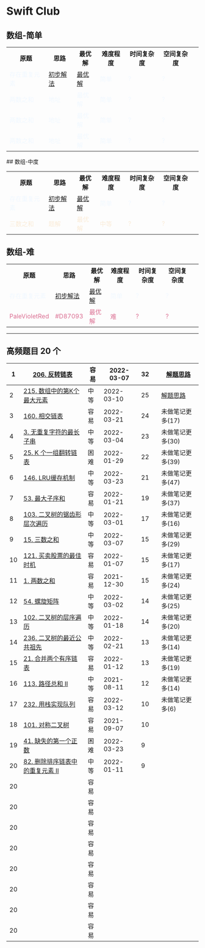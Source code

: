 # Swift Club

## 数组-简单

<table>
  <tbody>
  <tr>
    <th>原题</th>
    <th>思路</th>
    <th>最优解</th>
    <th>难度程度</th>
    <th>时间复杂度</th>
    <th>空间复杂度<th>
  </tr>
  <tr>
    <td><font color="AliceBlue">存在重复元素</font></td>
    <td><font color="AliceBlue"><a href="https://github.com/Mingriweiji-github/LeetCode-Swift/blob/5784019fb8baa670999eb497103218622acc78a2/Algo-Swift/01Array-%E5%AD%98%E5%9C%A8%E9%87%8D%E5%A4%8D%E5%85%83%E7%B4%A0.swift#L31-L47">初步解法</a></font></td>
    <td><font color="AliceBlue"> <a href="https://github.com/Mingriweiji-github/LeetCode-Swift/blob/5784019fb8baa670999eb497103218622acc78a2/Algo-Swift/01Array-%E5%AD%98%E5%9C%A8%E9%87%8D%E5%A4%8D%E5%85%83%E7%B4%A0.swift#L54-L64">最优解</a></font></td>
    <td><font color="AliceBlue">简单</font></td>
    <td><font color="AliceBlue">?</font></td>
    <td><font color="AliceBlue">?</font></td>
  </tr>
  <tr>
    <td><font color="AliceBlue">两数之和</font></td>
    <td><font color="AliceBlue">地址</font></td>
	  <td><font color="AliceBlue">最优解</font></td>
    <td><font color="AliceBlue">简单</font></td>
    <td><font color="AliceBlue">?</font></td>
    <td><font color="AliceBlue">?</font></td>
  </tr>
  <tr>
    <td><font color="AliceBlue">两数之和</font></td>
    <td><font color="AliceBlue">地址</font></td>
	  <td><font color="AliceBlue">最优解</font></td>
    <td><font color="AliceBlue">简单</font></td>
    <td><font color="AliceBlue">?</font></td>
    <td><font color="AliceBlue">?</font></td>
  </tr>
  <tr>
    <td><font color="AliceBlue">两数之和</font></td>
    <td><font color="AliceBlue">地址</font></td>
	  <td><font color="AliceBlue">最优解</font></td>
    <td><font color="AliceBlue">简单</font></td>
    <td><font color="AliceBlue">?</font></td>
    <td><font color="AliceBlue">?</font></td>
  </tr>
</table>
## 数组-中度 
<table>
  <tbody>
  <tr>
    <th>原题</th>
    <th>思路</th>
    <th>最优解</th>
    <th>难度程度</th>
    <th>时间复杂度</th>
    <th>空间复杂度<th>
  </tr>
  <tr>
    <td><font color="AliceBlue">存在重复元素</font></td>
    <td><font color="AliceBlue"><a href="https://github.com/Mingriweiji-github/LeetCode-Swift/blob/5784019fb8baa670999eb497103218622acc78a2/Algo-Swift/01Array-%E5%AD%98%E5%9C%A8%E9%87%8D%E5%A4%8D%E5%85%83%E7%B4%A0.swift#L31-L47">初步解法</a></font></td>
    <td><font color="AliceBlue"> <a href="https://github.com/Mingriweiji-github/LeetCode-Swift/blob/5784019fb8baa670999eb497103218622acc78a2/Algo-Swift/01Array-%E5%AD%98%E5%9C%A8%E9%87%8D%E5%A4%8D%E5%85%83%E7%B4%A0.swift#L54-L64">最优解</a></font></td>
    <td><font color="AliceBlue">简单</font></td>
    <td><font color="AliceBlue">?</font></td>
    <td><font color="AliceBlue">?</font></td>
  </tr>
  <tr>
    <td><font color="AntiqueWhite">三数之和</font></td>
    <td><font color="AntiqueWhite">题解</font></td>
    <td><font color="AntiqueWhite">最优解</font></td>
    <td><font color="AntiqueWhite">中等</font></td>
    <td><font color="AntiqueWhite">?</font></td>
    <td><font color="AntiqueWhite">?</font></td>
  </tr>
</table>


## 数组-难


<table>
  <tbody>
  <tr>
    <th>原题</th>
    <th>思路</th>
    <th>最优解</th>
    <th>难度程度</th>
    <th>时间复杂度</th>
    <th>空间复杂度<th>
  </tr>
  <tr>
    <td><font color="AliceBlue">存在重复元素</font></td>
    <td><font color="AliceBlue"><a href="https://github.com/Mingriweiji-github/LeetCode-Swift/blob/5784019fb8baa670999eb497103218622acc78a2/Algo-Swift/01Array-%E5%AD%98%E5%9C%A8%E9%87%8D%E5%A4%8D%E5%85%83%E7%B4%A0.swift#L31-L47">初步解法</a></font></td>
    <td><font color="AliceBlue"> <a href="https://github.com/Mingriweiji-github/LeetCode-Swift/blob/5784019fb8baa670999eb497103218622acc78a2/Algo-Swift/01Array-%E5%AD%98%E5%9C%A8%E9%87%8D%E5%A4%8D%E5%85%83%E7%B4%A0.swift#L54-L64">最优解</a></font></td>
    <td><font color="AliceBlue">简单</font></td>
    <td><font color="AliceBlue">?</font></td>
    <td><font color="AliceBlue">?</font></td>
  </tr>
  <tr>
    <td><font color="PaleVioletRed">PaleVioletRed</font></td>
    <td><font color="PaleVioletRed">#D87093</font></td>
    <td><font color="PaleVioletRed">最优解</font></td>
    <td><font color="PaleVioletRed">难</font></td>
    <td><font color="PaleVioletRed">?</font></td>
    <td><font color="PaleVioletRed">?</font></td>
  </tr>
</table>

---
## 高频题目 20 个

| 1    | [206. 反转链表](https://leetcode-cn.com/problems/reverse-linked-list) | 容易 | 2022-03-07 | 32   |      | [解题思路](https://github.com/Mingriweiji-github/LeetCode-Swift/blob/master/%E5%8F%8D%E8%BD%AC%E9%93%BE%E8%A1%A8.md) |
| ---- | ------------------------------------------------------------ | ---- | ---------- | ---- | ---- | ---------------- |
| 2    | [215. 数组中的第K个最大元素](https://leetcode-cn.com/problems/kth-largest-element-in-an-array) | 中等 | 2022-03-10 | 25   |      | [解题思路](https://github.com/Mingriweiji-github/LeetCode-Swift/blob/master/%E6%95%B0%E7%BB%84%E4%B8%AD%E7%AC%AC%20K%20%E4%B8%AA%E6%9C%80%E5%A4%A7%E5%85%83%E7%B4%A0.md) |
| 3    | [160. 相交链表](https://leetcode-cn.com/problems/intersection-of-two-linked-lists) | 容易 | 2022-03-21 | 24   |      | 未做笔记更多(17) |
| 4    | [3. 无重复字符的最长子串](https://leetcode-cn.com/problems/longest-substring-without-repeating-characters) | 中等 | 2022-03-04 | 23   |      | 未做笔记更多(30) |
| 5    | [25. K 个一组翻转链表](https://leetcode-cn.com/problems/reverse-nodes-in-k-group) | 困难 | 2022-01-29 | 22   |      | 未做笔记更多(39) |
| 6    | [146. LRU缓存机制](https://leetcode-cn.com/problems/lru-cache) | 中等 | 2022-03-23 | 21   |      | 未做笔记更多(47) |
| 7    | [53. 最大子序和](https://leetcode-cn.com/problems/maximum-subarray) | 容易 | 2022-01-21 | 19   |      | 未做笔记更多(37) |
| 8    | [103. 二叉树的锯齿形层次遍历](https://leetcode-cn.com/problems/binary-tree-zigzag-level-order-traversal) | 中等 | 2022-03-01 | 17   |      | 未做笔记更多(16) |
| 9    | [15. 三数之和](https://leetcode-cn.com/problems/3sum)        | 中等 | 2022-03-07 | 15   |      | 未做笔记更多(29) |
| 10   | [121. 买卖股票的最佳时机](https://leetcode-cn.com/problems/best-time-to-buy-and-sell-stock) | 容易 | 2022-01-07 | 15   |      | 未做笔记更多(17) |
| 11   | [1. 两数之和](https://leetcode-cn.com/problems/two-sum)      | 容易 | 2021-12-30 | 15   |      | 未做笔记更多(24) |
| 12   | [54. 螺旋矩阵](https://leetcode-cn.com/problems/spiral-matrix) | 中等 | 2022-03-02 | 14   |      | 未做笔记更多(25) |
| 13   | [102. 二叉树的层序遍历](https://leetcode-cn.com/problems/binary-tree-level-order-traversal) | 中等 | 2022-01-18 | 14   |      | 未做笔记更多(20) |
| 14   | [236. 二叉树的最近公共祖先](https://leetcode-cn.com/problems/lowest-common-ancestor-of-a-binary-tree) | 中等 | 2022-02-21 | 13   |      | 未做笔记更多(14) |
| 15   | [21. 合并两个有序链表](https://leetcode-cn.com/problems/merge-two-sorted-lists) | 容易 | 2022-01-12 | 13   |      | 未做笔记更多(19) |
| 16   | [113. 路径总和 II](https://leetcode-cn.com/problems/path-sum-ii) | 中等 | 2021-08-11 | 12   |      | 未做笔记更多(14) |
| 17   | [232. 用栈实现队列](https://leetcode-cn.com/problems/implement-queue-using-stacks) | 容易 | 2022-03-12 | 10   |      | 未做笔记更多(6)  |
| 18   | [101. 对称二叉树](https://leetcode-cn.com/problems/symmetric-tree) | 容易 | 2021-09-07 | 10   |      |                  |
|  19  | [41. 缺失的第一个正数](https://leetcode-cn.com/problems/first-missing-positive) | 困难  | 2022-03-23 |  9  |      |                  |
|  20  | [82. 删除排序链表中的重复元素 II](https://leetcode-cn.com/problems/remove-duplicates-from-sorted-list-ii) | 中等 | 2022-01-11 | 9 |      |                  |
|  20  |  | 容易 |  |    |      |                  |
|  20  |  | 容易 |  |    |      |                  |
|  20  |  | 容易 |  |    |      |                  |
|  20  |  | 容易 |  |    |      |                  |
|  20  |  | 容易 |  |    |      |                  |
|  20  |  | 容易 |  |    |      |                  |
|  20  |  | 容易 |  |    |      |                  |
|  20  |  | 容易 |  |    |      |                  |



